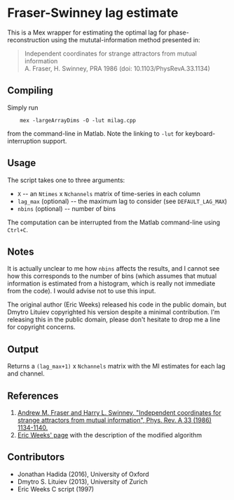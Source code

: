 Fraser-Swinney lag estimate
===========================

This is a Mex wrapper for estimating the optimal lag for phase-reconstruction using the mututal-information method presented in:

> Independent coordinates for strange attractors from mutual information<br>
> A. Fraser, H. Swinney, PRA 1986 (doi: 10.1103/PhysRevA.33.1134)

## Compiling

Simply run
```
    mex -largeArrayDims -O -lut milag.cpp
```
from the command-line in Matlab. Note the linking to `-lut` for keyboard-interruption support.

## Usage

The script takes one to three arguments:

- `X` -- an `Ntimes` x `Nchannels` matrix of time-series in each column
- `lag_max` (optional) -- the maximum lag to consider (see `DEFAULT_LAG_MAX`)
- `nbins` (optional) -- number of bins

The computation can be interrupted from the Matlab command-line using `Ctrl+C`.

## Notes

It is actually unclear to me how `nbins` affects the results, and I cannot see how this corresponds to
the number of bins (which assumes that mutual information is estimated from a histogram, which is really not immediate
from the code). I would advise not to use this input.

The original author (Eric Weeks) released his code in the public domain, but Dmytro Lituiev copyrighted his version despite a minimal contribution.
I'm releasing this in the public domain, please don't hesitate to drop me a line for copyright concerns.

## Output

Returns a `(lag_max+1)` x `Nchannels` matrix with the MI estimates for each lag and channel.

## References

1. [Andrew M. Fraser and Harry L. Swinney. "Independent coordinates for strange attractors from mutual information", Phys. Rev. A 33 (1986) 1134-1140.]( http://dx.doi.org/10.1103%2fPhysRevA.33.1134 )
2. [Eric Weeks' page](http://www.physics.emory.edu/~weeks/software/minfo.html) with the description of the modified algorithm

## Contributors

- Jonathan Hadida (2016), University of Oxford
- Dmytro S. Lituiev (2013), University of Zurich
- Eric Weeks C script (1997)
